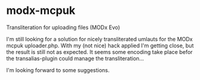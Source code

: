 modx-mcpuk
==========

Transliteration for uploading files (MODx Evo)

I'm still looking for a solution for nicely transliterated umlauts for the MODx mcpuk uploader.php. 
With my (not nice) hack applied I'm getting close, but the result is still not as expected. It seems some encoding  take place befor the transalias-plugin could manage the transliteration… 

I'm looking forward to some suggestions.
